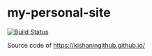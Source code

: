 # my-personal-site

[![Build Status](https://travis-ci.org/kishaningithub/my-personal-site.svg?branch=master)](https://travis-ci.org/kishaningithub/my-personal-site)

Source code of https://kishaningithub.github.io/

